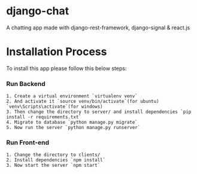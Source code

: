 # django-chat
A chatting app made with django-rest-framework, django-signal &amp; react.js
# Installation Process
To install this app please follow this below steps:

### Run Backend
```
1. Create a virtual environment `virtualenv venv`
2. And activate it `source venv/bin/activate`(for ubuntu) `venv\Scripts\activate`(for windows)
3. Then change the directory to server/ and install dependencies `pip install -r requirements.txt`
4. Migrate to database `python manage.py migrate`
5. Now run the server `python manage.py runserver`
```
### Run Front-end
```
1. Change the directory to clients/
2. Install dependencies `npm install`
3. Now start the server `npm start`
```
